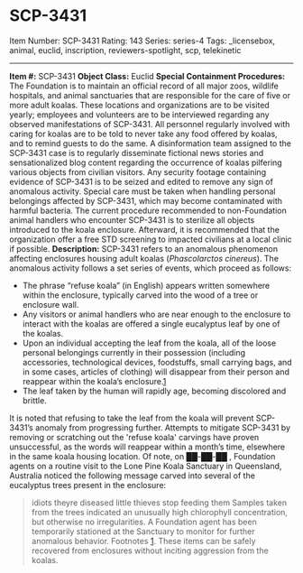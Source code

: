 # SCP-3431
Item Number: SCP-3431
Rating: 143
Series: series-4
Tags: _licensebox, animal, euclid, inscription, reviewers-spotlight, scp, telekinetic

---

**Item #:** SCP-3431
**Object Class:** Euclid
**Special Containment Procedures:** The Foundation is to maintain an official record of all major zoos, wildlife hospitals, and animal sanctuaries that are responsible for the care of five or more adult koalas. These locations and organizations are to be visited yearly; employees and volunteers are to be interviewed regarding any observed manifestations of SCP-3431. All personnel regularly involved with caring for koalas are to be told to never take any food offered by koalas, and to remind guests to do the same.
A disinformation team assigned to the SCP-3431 case is to regularly disseminate fictional news stories and sensationalized blog content regarding the occurrence of koalas pilfering various objects from civilian visitors. Any security footage containing evidence of SCP-3431 is to be seized and edited to remove any sign of anomalous activity.
Special care must be taken when handling personal belongings affected by SCP-3431, which may become contaminated with harmful bacteria. The current procedure recommended to non-Foundation animal handlers who encounter SCP-3431 is to sterilize all objects introduced to the koala enclosure. Afterward, it is recommended that the organization offer a free STD screening to impacted civilians at a local clinic if possible.
**Description:** SCP-3431 refers to an anomalous phenomenon affecting enclosures housing adult koalas (_Phascolarctos cinereus_). The anomalous activity follows a set series of events, which proceed as follows:
  * The phrase “refuse koala” (in English) appears written somewhere within the enclosure, typically carved into the wood of a tree or enclosure wall.
  * Any visitors or animal handlers who are near enough to the enclosure to interact with the koalas are offered a single eucalyptus leaf by one of the koalas.
  * Upon an individual accepting the leaf from the koala, all of the loose personal belongings currently in their possession (including accessories, technological devices, foodstuffs, small carrying bags, and in some cases, articles of clothing) will disappear from their person and reappear within the koala’s enclosure.[1](javascript:;)
  * The leaf taken by the human will rapidly age, becoming discolored and brittle.

It is noted that refusing to take the leaf from the koala will prevent SCP-3431’s anomaly from progressing further.
Attempts to mitigate SCP-3431 by removing or scratching out the 'refuse koala' carvings have proven unsuccessful, as the words will reappear within a month’s time, elsewhere in the same koala housing location. Of note, on ██-██-██ , Foundation agents on a routine visit to the Lone Pine Koala Sanctuary in Queensland, Australia noticed the following message carved into several of the eucalyptus trees present in the enclosure:
> idiots theyre diseased little thieves stop feeding them
Samples taken from the trees indicated an unusually high chlorophyll concentration, but otherwise no irregularities. A Foundation agent has been temporarily stationed at the Sanctuary to monitor for further anomalous behavior.
Footnotes
[1](javascript:;). These items can be safely recovered from enclosures without inciting aggression from the koalas.